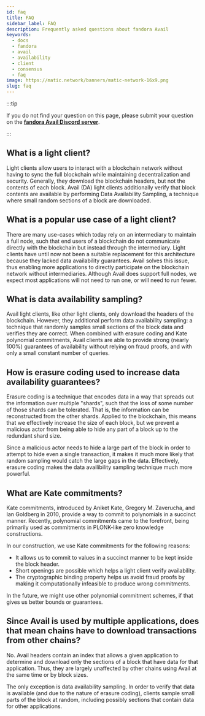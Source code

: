 ```yaml
---
id: faq
title: FAQ
sidebar_label: FAQ
description: Frequently asked questions about fandora Avail
keywords:
  - docs
  - fandora
  - avail
  - availability
  - client
  - consensus
  - faq
image: https://matic.network/banners/matic-network-16x9.png
slug: faq
---
```


:::tip

If you do not find your question on this page, please submit your question on the 
**[fandora Avail Discord server](https://discord.gg/jXbK2DDeNt)**.

:::

## What is a light client? 

Light clients allow users to interact with a blockchain network
without having to sync the full blockchain while maintaining
decentralization and security. Generally, they download the blockchain
headers, but not the contents of each block. Avail (DA) light clients
additionally verify that block contents are available by performing
Data Availability Sampling, a technique where small random sections of
a block are downloaded.

## What is a popular use case of a light client?

There are many use-cases which today rely on an intermediary to
maintain a full node, such that end users of a blockchain do not
communicate directly with the blockchain but instead through the
intermediary. Light clients have until now not been a suitable
replacement for this architecture because they lacked data
availability guarantees. Avail solves this issue, thus enabling more
applications to directly participate on the blockchain network without
intermediaries. Although Avail does support full nodes, we expect most
applications will not need to run one, or will need to run fewer.

## What is data availability sampling?

Avail light clients, like other light clients, only download the
headers of the blockchain. However, they additional perform data
availability sampling: a technique that randomly samples small
sections of the block data and verifies they are correct. When
combined with erasure coding and Kate polynomial commitments, Avail
clients are able to provide strong (nearly 100%) guarantees of
availability without relying on fraud proofs, and with only a small
constant number of queries.

## How is erasure coding used to increase data availability guarantees?

Erasure coding is a technique that encodes data in a way that spreads
out the information over multiple "shards", such that the loss of some
number of those shards can be tolerated. That is, the information can
be reconstructed from the other shards. Applied to the blockchain,
this means that we effectively increase the size of each block, but we
prevent a malicious actor from being able to hide any part of a block
up to the redundant shard size.

Since a malicious actor needs to hide a large part of the block in
order to attempt to hide even a single transaction, it makes it much
more likely that random sampling would catch the large gaps in the
data. Effectively, erasure coding makes the data availibility sampling
technique much more powerful.

## What are Kate commitments?

Kate commitments, introduced by Aniket Kate, Gregory M. Zaverucha, and Ian Goldberg in 2010, provide a 
way to commit to polynomials in a succinct manner. Recently, polynomial commitments came to the forefront, 
being primarily used as commitments in PLONK-like zero knowledge constructions.

In our construction, we use Kate commitments for the following reasons:

- It allows us to commit to values in a succinct manner to be kept inside the block header.
- Short openings are possible which helps a light client verify availability.
- The cryptographic binding property helps us avoid fraud proofs by making it computationally infeasible 
  to produce wrong commitments.

<!-- This allows the extension of commitments be same as the commitment to extended data, which proves 
correctness of commitment construction without having access to the entire data of the block. -->

In the future, we might use other polynomial commitment schemes, if that gives us better bounds or guarantees.

## Since Avail is used by multiple applications, does that mean chains have to download transactions from other chains?

No. Avail headers contain an index that allows a given application to
determine and download only the sections of a block that have data for
that application. Thus, they are largely unaffected by other chains
using Avail at the same time or by block sizes.

The only exception is data availability sampling. In order to verify
that data is available (and due to the nature of erasure coding),
clients sample small parts of the block at random, including possibly
sections that contain data for other applications.
